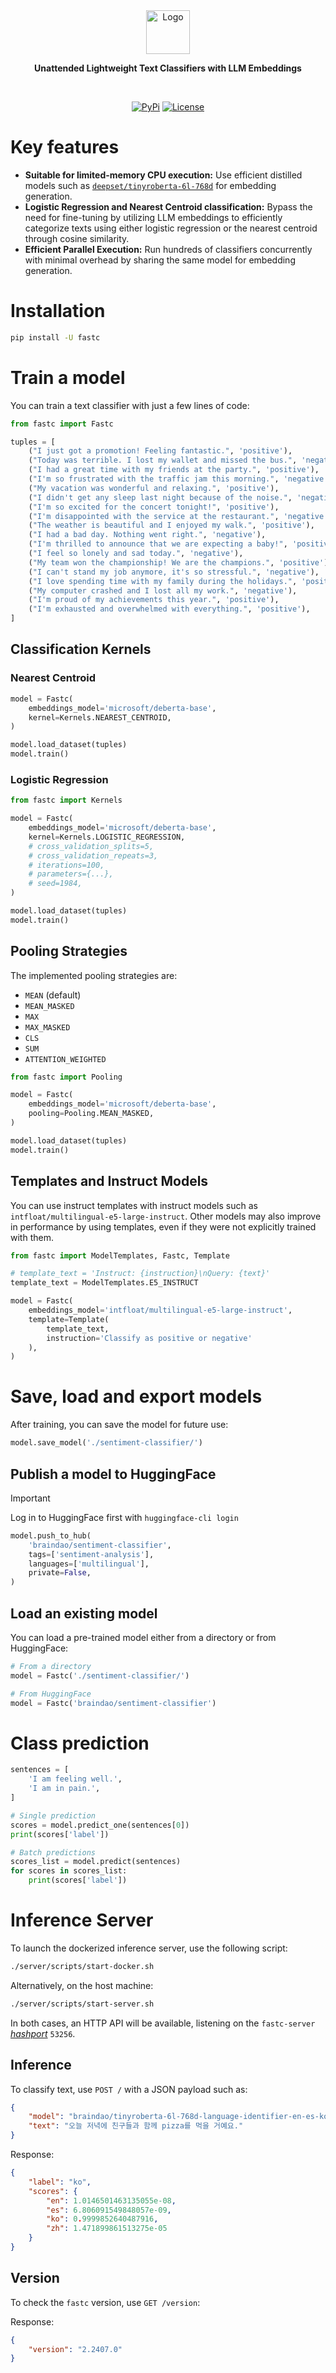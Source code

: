 <div align="center">
  <img src="./misc/fastc.svg" alt="Logo" height="70" />
  <p><strong>Unattended Lightweight Text Classifiers with LLM Embeddings</strong></p>
</div>
<br/>

<p align="center">
    <a href="https://pypi.python.org/pypi/fastc/"><img alt="PyPi" src="https://img.shields.io/pypi/v/fastc.svg?style=flat-square"></a>
    <a href="https://github.com/EveripediaNetwork/fastc/blob/master/LICENSE"><img alt="License" src="https://img.shields.io/github/license/EveripediaNetwork/fastc.svg?style=flat-square"></a>
</p>


# Key features
- **Suitable for limited-memory CPU execution:** Use efficient distilled models such as [`deepset/tinyroberta-6l-768d`](https://huggingface.co/deepset/tinyroberta-6l-768d) for embedding generation.
- **Logistic Regression and Nearest Centroid classification:** Bypass the need for fine-tuning by utilizing LLM embeddings to efficiently categorize texts using either logistic regression or the nearest centroid through cosine similarity.
- **Efficient Parallel Execution:** Run hundreds of classifiers concurrently with minimal overhead by sharing the same model for embedding generation.

# Installation
```bash
pip install -U fastc
```

# Train a model
You can train a text classifier with just a few lines of code:
```python
from fastc import Fastc

tuples = [
    ("I just got a promotion! Feeling fantastic.", 'positive'),
    ("Today was terrible. I lost my wallet and missed the bus.", 'negative'),
    ("I had a great time with my friends at the party.", 'positive'),
    ("I'm so frustrated with the traffic jam this morning.", 'negative'),
    ("My vacation was wonderful and relaxing.", 'positive'),
    ("I didn't get any sleep last night because of the noise.", 'negative'),
    ("I'm so excited for the concert tonight!", 'positive'),
    ("I'm disappointed with the service at the restaurant.", 'negative'),
    ("The weather is beautiful and I enjoyed my walk.", 'positive'),
    ("I had a bad day. Nothing went right.", 'negative'),
    ("I'm thrilled to announce that we are expecting a baby!", 'positive'),
    ("I feel so lonely and sad today.", 'negative'),
    ("My team won the championship! We are the champions.", 'positive'),
    ("I can't stand my job anymore, it's so stressful.", 'negative'),
    ("I love spending time with my family during the holidays.", 'positive'),
    ("My computer crashed and I lost all my work.", 'negative'),
    ("I'm proud of my achievements this year.", 'positive'),
    ("I'm exhausted and overwhelmed with everything.", 'positive'),
]
```

## Classification Kernels
### Nearest Centroid
```python
model = Fastc(
    embeddings_model='microsoft/deberta-base',
    kernel=Kernels.NEAREST_CENTROID,
)

model.load_dataset(tuples)
model.train()
```

### Logistic Regression
```python
from fastc import Kernels

model = Fastc(
    embeddings_model='microsoft/deberta-base',
    kernel=Kernels.LOGISTIC_REGRESSION,
    # cross_validation_splits=5,
    # cross_validation_repeats=3,
    # iterations=100,
    # parameters={...},
    # seed=1984,
)

model.load_dataset(tuples)
model.train()
```

## Pooling Strategies
The implemented pooling strategies are:
- `MEAN` (default)
- `MEAN_MASKED`
- `MAX`
- `MAX_MASKED`
- `CLS`
- `SUM`
- `ATTENTION_WEIGHTED`

```python
from fastc import Pooling

model = Fastc(
    embeddings_model='microsoft/deberta-base',
    pooling=Pooling.MEAN_MASKED,
)

model.load_dataset(tuples)
model.train()
```

## Templates and Instruct Models
You can use instruct templates with instruct models such as `intfloat/multilingual-e5-large-instruct`. Other models may also improve in performance by using templates, even if they were not explicitly trained with them.

```python
from fastc import ModelTemplates, Fastc, Template

# template_text = 'Instruct: {instruction}\nQuery: {text}'
template_text = ModelTemplates.E5_INSTRUCT

model = Fastc(
    embeddings_model='intfloat/multilingual-e5-large-instruct',
    template=Template(
        template_text,
        instruction='Classify as positive or negative'
    ),
)
```

# Save, load and export models
After training, you can save the model for future use:
```python
model.save_model('./sentiment-classifier/')
```

## Publish a model to HuggingFace
> [!IMPORTANT]  
> Log in to HuggingFace first with `huggingface-cli login`

```python
model.push_to_hub(
    'braindao/sentiment-classifier',
    tags=['sentiment-analysis'],
    languages=['multilingual'],
    private=False,
)
```

## Load an existing model
You can load a pre-trained model either from a directory or from HuggingFace:
```python
# From a directory
model = Fastc('./sentiment-classifier/')

# From HuggingFace
model = Fastc('braindao/sentiment-classifier')
```

# Class prediction
```python
sentences = [
    'I am feeling well.',
    'I am in pain.',
]

# Single prediction
scores = model.predict_one(sentences[0])
print(scores['label'])

# Batch predictions
scores_list = model.predict(sentences)
for scores in scores_list:
    print(scores['label'])
```

# Inference Server

To launch the dockerized inference server, use the following script:
```bash
./server/scripts/start-docker.sh
```

Alternatively, on the host machine:
```bash
./server/scripts/start-server.sh
```

In both cases, an HTTP API will be available, listening on the `fastc-server` *[hashport](https://github.com/labteral/hashport)* `53256`.

## Inference

To classify text, use `POST /` with a JSON payload such as:
```json
{
    "model": "braindao/tinyroberta-6l-768d-language-identifier-en-es-ko-zh-fastc-lr",
    "text": "오늘 저녁에 친구들과 함께 pizza를 먹을 거예요."
}
```

Response:
```json
{
    "label": "ko",
    "scores": {
        "en": 1.0146501463135055e-08,
        "es": 6.806091549848057e-09,
        "ko": 0.9999852640487916,
        "zh": 1.471899861513275e-05
    }
}
```

## Version

To check the `fastc` version, use `GET /version`:

Response:
```json
{
    "version": "2.2407.0"
}
```
